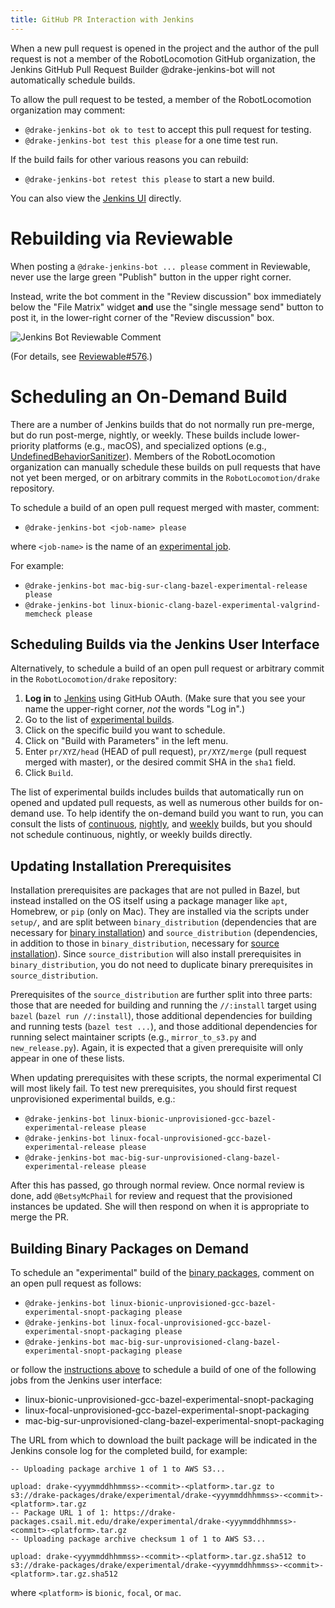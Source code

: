 ```yaml
---
title: GitHub PR Interaction with Jenkins
---
```


When a new pull request is opened in the project and the author of the pull
request is not a member of the RobotLocomotion GitHub organization, the Jenkins
GitHub Pull Request Builder @drake-jenkins-bot will not automatically schedule
builds.

To allow the pull request to be tested, a member of the RobotLocomotion
organization may comment:

* ``@drake-jenkins-bot ok to test`` to accept this pull request for testing.
* ``@drake-jenkins-bot test this please`` for a one time test run.

If the build fails for other various reasons you can rebuild:

* ``@drake-jenkins-bot retest this please`` to start a new build.

You can also view the [Jenkins UI](https://drake-jenkins.csail.mit.edu/)
directly.

# Rebuilding via Reviewable

When posting a ``@drake-jenkins-bot ... please`` comment in Reviewable,
never use the large green "Publish" button in the upper right corner.

Instead, write the bot comment in the "Review discussion" box immediately below
the "File Matrix" widget **and** use the "single message send" button to post
it, in the lower-right corner of the "Review discussion" box.

![Jenkins Bot Reviewable Comment](/images/jenkins_bot_reviewable_comment.png)

(For details, see
[Reviewable#576](https://github.com/Reviewable/Reviewable/issues/576).)

# Scheduling an On-Demand Build

There are a number of Jenkins builds that do not normally run pre-merge, but do
run post-merge, nightly, or weekly. These builds include lower-priority
platforms (e.g., macOS), and specialized options (e.g.,
[UndefinedBehaviorSanitizer](https://releases.llvm.org/6.0.0/tools/clang/docs/UndefinedBehaviorSanitizer.html)).
Members of the RobotLocomotion organization can manually schedule these builds
on pull requests that have not yet been merged, or on arbitrary commits in the
``RobotLocomotion/drake`` repository.

To schedule a build of an open pull request merged with master, comment:

* ``@drake-jenkins-bot <job-name> please``

where ``<job-name>`` is the name of an
[experimental job](https://drake-jenkins.csail.mit.edu/view/Experimental/).

For example:

* ``@drake-jenkins-bot mac-big-sur-clang-bazel-experimental-release please``
* ``@drake-jenkins-bot linux-bionic-clang-bazel-experimental-valgrind-memcheck please``

## Scheduling Builds via the Jenkins User Interface

Alternatively, to schedule a build of an open pull request or arbitrary commit
in the ``RobotLocomotion/drake`` repository:

1. **Log in** to [Jenkins](https://drake-jenkins.csail.mit.edu/) using GitHub OAuth.
   (Make sure that you see your name the upper-right corner, *not* the words "Log in".)
2. Go to the list of [experimental builds](https://drake-jenkins.csail.mit.edu/view/Experimental/).
3. Click on the specific build you want to schedule.
4. Click on "Build with Parameters" in the left menu.
5. Enter ``pr/XYZ/head`` (HEAD of pull request), ``pr/XYZ/merge`` (pull request
   merged with master), or the desired commit SHA in the ``sha1`` field.
6. Click ``Build``.

The list of experimental builds includes builds that automatically run on opened
and updated pull requests, as well as numerous other builds for on-demand use.
To help identify the on-demand build you want to run, you can consult the lists
of [continuous](https://drake-jenkins.csail.mit.edu/view/Continuous/),
[nightly](https://drake-jenkins.csail.mit.edu/view/Nightly/), and
[weekly](https://drake-jenkins.csail.mit.edu/view/Weekly/) builds,
but you should not schedule continuous, nightly, or weekly builds directly.

## Updating Installation Prerequisites

Installation prerequisites are packages that are not pulled in Bazel, but
instead installed on the OS itself using a package manager like ``apt``,
Homebrew, or ``pip`` (only on Mac). They are installed via the scripts under
``setup/``, and are split between ``binary_distribution`` (dependencies that
are necessary for [binary installation](/installation.html)) and
``source_distribution`` (dependencies, in addition to those in
``binary_distribution``, necessary for
[source installation](/from_source.html)). Since
``source_distribution`` will also install prerequisites in
``binary_distribution``, you do not need to duplicate binary prerequisites in
``source_distribution``.

Prerequisites of the ``source_distribution`` are further split into three
parts: those that are needed for building and running the ``//:install`` target
using ``bazel`` (``bazel run //:install``), those additional dependencies for
building and running tests (``bazel test ...``), and those additional
dependencies for running select maintainer scripts (e.g., ``mirror_to_s3.py``
and ``new_release.py``). Again, it is expected that a given prerequisite will
only appear in one of these lists.

When updating prerequisites with these scripts, the normal experimental CI will
most likely fail. To test new prerequisites, you should first request
unprovisioned experimental builds, e.g.:

* ``@drake-jenkins-bot linux-bionic-unprovisioned-gcc-bazel-experimental-release please``
* ``@drake-jenkins-bot linux-focal-unprovisioned-gcc-bazel-experimental-release please``
* ``@drake-jenkins-bot mac-big-sur-unprovisioned-clang-bazel-experimental-release please``

After this has passed, go through normal review. Once normal review is done,
add `@BetsyMcPhail` for review and request that the provisioned instances be
updated. She will then respond on when it is appropriate to merge the PR.

## Building Binary Packages on Demand

To schedule an "experimental" build of the [binary packages](/from_binary.html),
comment on an open pull request as follows:

* ``@drake-jenkins-bot linux-bionic-unprovisioned-gcc-bazel-experimental-snopt-packaging please``
* ``@drake-jenkins-bot linux-focal-unprovisioned-gcc-bazel-experimental-snopt-packaging please``
* ``@drake-jenkins-bot mac-big-sur-unprovisioned-clang-bazel-experimental-snopt-packaging please``

or follow the [instructions above](#scheduling-builds-via-the-jenkins-user-interface)
to schedule a build of one of the following jobs from the Jenkins user
interface:

* linux-bionic-unprovisioned-gcc-bazel-experimental-snopt-packaging
* linux-focal-unprovisioned-gcc-bazel-experimental-snopt-packaging
* mac-big-sur-unprovisioned-clang-bazel-experimental-snopt-packaging

The URL from which to download the built package will be indicated in the
Jenkins console log for the completed build, for example:

```
-- Uploading package archive 1 of 1 to AWS S3...

upload: drake-<yyymmddhhmmss>-<commit>-<platform>.tar.gz to s3://drake-packages/drake/experimental/drake-<yyymmddhhmmss>-<commit>-<platform>.tar.gz
-- Package URL 1 of 1: https://drake-packages.csail.mit.edu/drake/experimental/drake-<yyymmddhhmmss>-<commit>-<platform>.tar.gz
-- Uploading package archive checksum 1 of 1 to AWS S3...

upload: drake-<yyymmddhhmmss>-<commit>-<platform>.tar.gz.sha512 to s3://drake-packages/drake/experimental/drake-<yyymmddhhmmss>-<commit>-<platform>.tar.gz.sha512
```

where ``<platform>`` is ``bionic``, ``focal``, or ``mac``.
